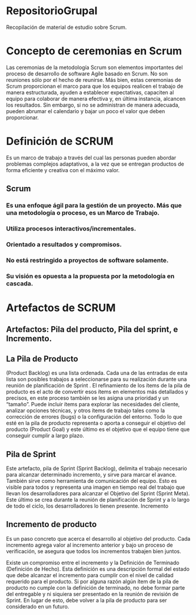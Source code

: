 # RepositorioGrupal
Recopilación de material de estudio sobre Scrum.


# Concepto de ceremonias en Scrum
Las ceremonias de la metodología Scrum son elementos importantes del proceso de desarrollo de software Agile basado en Scrum. No son reuniones sólo por el hecho de reunirse. Más bien, estas ceremonias de Scrum proporcionan el marco para que los equipos realicen el trabajo de manera estructurada, ayuden a establecer expectativas, capaciten al equipo para colaborar de manera efectiva y, en última instancia, alcancen los resultados. Sin embargo, si no se administran de manera adecuada, pueden abrumar el calendario y bajar un poco el valor que deben proporcionar.

# Definición de SCRUM 
 Es un marco de trabajo a través del cual las personas pueden abordar problemas complejos adaptativos, a la vez que se entregan productos de forma
eficiente y creativa con el máximo valor.

## Scrum
 ### Es una enfoque ágil para la gestión de un proyecto. Más que una metodología o proceso, es un Marco de Trabajo.
 ### Utiliza procesos interactivos/incrementales.
 ### Orientado a resultados y compromisos.
 ### No está restringido a proyectos de software solamente.
 ### Su visión es opuesta a la propuesta por la metodología en cascada.

# Artefactos de SCRUM

##  Artefactos: Pila del producto, Pila del sprint, e Incremento.

## La Pila de Producto 

(Product Backlog) es una lista ordenada. Cada una de las entradas de esta lista son posibles trabajos a seleccionarse para su realización durante una reunión de planificación de Sprint . El refinamiento de los ítems de la pila de producto es el acto de convertir esos ítems en elementos más detallados y precisos, en este proceso también se les asigna una prioridad y un “tamaño”. Puede incluir ítems para explorar las necesidades del cliente, analizar opciones técnicas, y otros ítems de trabajo tales como la corrección de errores (bugs) o la  configuración del entorno. Todo lo que esté en la pila de producto representa o aporta a conseguir el objetivo del producto (Product Goal) y este último es el objetivo que el equipo tiene que conseguir cumplir a largo plazo.

## Pila de Sprint

Este artefacto, pila de Sprint (Sprint Backlog), delimita el trabajo necesario para alcanzar determinado incremento, y sirve para marcar el avance. También sirve como herramienta de comunicación del equipo. Esto es visible para todos y representa una imagen en tiempo real del trabajo que llevan los desarrolladores para alcanzar el Objetivo del Sprint (Sprint Meta). Este último se crea durante la reunión de planificación de Sprint y a lo largo de todo el ciclo, los desarrolladores lo tienen presente.
Incremento

## Incremento de producto 

Es un paso concreto que acerca el desarrollo al objetivo del producto. Cada incremento agrega valor al incremento anterior y bajo un proceso de verificación, se asegura que todos los incrementos trabajen bien juntos.

Existe un compromiso entre el incremento y la Definición de Terminado (Definición de Hecho). Esta definición es una descripción formal del estado que debe alcanzar el incremento para cumplir con el nivel de calidad requerido para el producto. Si por alguna razón algún ítem de la pila de producto no cumple con la definición de terminado, no debe formar parte del entregable y ni siquiera ser presentado en la reunión de revisión de Sprint. En lugar de esto, debe volver a la pila de producto para ser considerado en un futuro.
